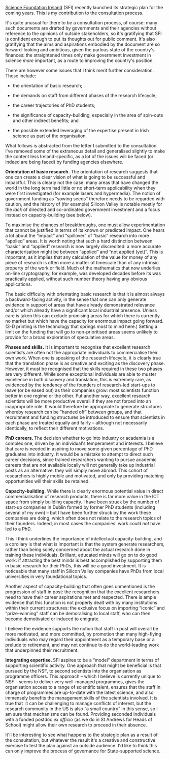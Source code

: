 <html><body><a href="http://www.sfi.ie" target="_blank">Science Foundation Ireland</a> (SFI) recently launched its strategic plan for the coming years. This is my contribution to the consultation process.

<!--more-->

It's quite unusual for there to <em>be</em> a consultation process, of course: many such documents are drafted by governments and their agencies without reference to the opinions of outside stakeholders, so it's gratifying that SFI is confident enough to put its thoughts out for public comment. It's also gratifying that the aims and aspirations embodied by the document are so forward-looking and ambitious, given the parlous state of the country's finances: the straightened times only make government investment in science <em>more</em> important, as a route to improving the country's position.
<p align="LEFT">There are however some issues that I think merit further consideration. These include:</p>

<ul>
	<li>
<p align="LEFT">the orientation of basic research;</p>
</li>
	<li>
<p align="LEFT">the demands on staff from different phases of the research lifecycle;</p>
</li>
	<li>
<p align="LEFT">the career trajectories of PhD students;</p>
</li>
	<li>
<p align="LEFT">the significance of capacity-building, especially in the area of spin-outs and other indirect benefits; and</p>
</li>
	<li>
<p align="LEFT">the possible extended leveraging of the expertise present in Irish science as part of the organisation.</p>
</li>
</ul>
What follows is abstracted from the letter I submitted to the consultation. I've removed some of the extraneous detail and generalised slightly to make the content less Ireland-specific, as a lot of the issues will be faced (or indeed are being faced) by funding agencies elsewhere.
<p align="LEFT"><strong>Orientation of basic research.</strong> The orientation of research suggests that one can create a clear vision of what is going to be successful and impactful. This is clearly not the case: many areas that have changed the world in the long term had little or no short-term applicability when they were first investigated (for example lasers and hypermedia). The notion of government funding as “sowing seeds” therefore needs to be regarded with caution, and the history of (for example) Silicon Valley is notable mostly for the <em>lack</em> of directed and co-ordinated government investment and a focus instead on capacity-building (see below).</p>
<p align="LEFT">To maximise the chances of breakthroughs, one must allow experimentation that cannot be justified in terms of its known or predicted impact.<strong> </strong>One hears a lot about the “impact” and “spillover” of “basic” research into more “applied” areas. It is worth noting that such a hard distinction between “basic” and “applied” research is now largely discredited: a more accurate characterisation might be between “applied” and “not applied (yet)”. This is important, as it implies that any calculation of the value for money of any piece of research is often more a matter of timescale than of any intrinsic property of the work or field. Much of the mathematics that now underlies on-line cryptography, for example, was developed decades before its was practically applied, without such number theory having any obvious applications.</p>
<p align="LEFT">The basic difficulty with orientating basic research is that it is almost always a backward-facing activity, in the sense that one can only generate evidence in support of areas that have already demonstrated relevance and/or which already have a significant local industrial presence. Unless care is taken this can exclude promising areas for which there is currently no market but which have the capacity for enormous impact going forward. (3-D printing is the technology that springs most to mind here.) Setting a limit on the funding that will go to non-prioritised areas seems unlikely to provide for a broad exploration of speculative areas.</p>
<p align="LEFT"><strong>Phases and skills.</strong> It is important to recognise that excellent research scientists are often not the appropriate individuals to commercialise their own work. When one is speaking of the research lifecycle, it is clearly true that the translation phase is as creative and exciting as the discovery phase. However, it must be recognised that the skills required in these two phases are very different. While some exceptional individuals are able to muster excellence in both discovery and translation, this is extremely rare, as evidenced by the tendency of the founders of research-led start-ups to leave (or be eased out) as their companies grow: most scientists function better in one regime or the other. Put another way, excellent research scientists will be more productive overall if they are not forced into an inappropriate role. It would therefore be appropriate to generate structures whereby research can be ”handed off” between groups, and that recruitment and funding structures be introduced to ensure that scientists in each phase are treated equally and fairly – although not necessarily identically, to reflect their different motivations.</p>
<p align="LEFT"><strong>PhD careers. </strong>The decision whether to go into industry or academia is a complex one, driven by an individual's temperament and interests<em>. </em>I believe that care is needed in aspiring to move some given percentage of PhD graduates into industry. It would be a mistake to attempt to direct such career decisions, since trained researchers wanting to pursue academic careers that are not available locally will not generally take up industrial posts as an alternative: they will simply move abroad. This cohort of researchers is highly mobile and motivated, and only by providing matching opportunities will their skills be retained.</p>
<p align="LEFT"><strong>Capacity-building.</strong> While there is clearly enormous potential value in direct commercialisation of research products, there is far more value in the ICT space from simply building capacity. I have been struck by the number of start-up companies in Dublin formed by former PhD students (including several of my own) – but I have been further struck by the work these companies are doing, which often does not relate to the research topics of their founders. Indeed, in most cases the companies' work <em>could not</em> have led to a PhD.</p>
<p align="LEFT">This I think underlines the importance of intellectual capacity-building, and a corollary is that what is important is that the system generate researchers, rather than being solely concerned about the actual research done in training these individuals. Brilliant, educated minds will go on to do good work: if attracting the best minds is best accomplished by supporting them in basic research for their PhDs, this will be a good investment. It is noticeable that many staff in Silicon Valley companies have PhDs from local universities in very foundational topics.</p>
<p align="LEFT">Another aspect of capacity-building that often goes unmentioned is the progression of staff in post: the recognition that the excellent researchers need to have their career aspirations met and respected. There is ample evidence that this function is not properly dealt with by many institutions within their current structures: the exclusive focus on importing “iconic” and “prize-winning” staff can be demoralising to local staff, who can then become demotivated or induced to emigrate.</p>
<p align="LEFT">I believe the evidence supports the notion that staff in post will overall be more motivated, and more committed, by promotion than many high-flying individuals who may regard their appointment as a temporary base or a prelude to retirement, and may not continue to do the world-leading work that underpinned their recruitment.</p>
<p align="LEFT"><strong>Integrating expertise. </strong>SFI aspires to be a “model” department in terms of supporting scientific activity. One approach that might be beneficial is that pursued by the NSF, to second scientists into the organisation as programme officers. This approach – which I believe is currently unique to NSF – seems to deliver very well-managed programmes, gives the organisation access to a range of scientific talent, ensures that the staff in charge of programmes are up-to-date with the latest science, and also immensely benefits the management skills of the scientists involved. It is true that  it can be challenging to manage conflicts of interest, but the research community in the US is also “a small country” in this sense, so I am sure that mechanisms can be found. Providing seconded individuals with a funded postdoc <em>ex officio</em> (as we do in St Andrews for Heads of School) might allow their own research to proceed in their absence.</p>
<p align="LEFT">It'll be interesting to see what happens to the strategic plan as a result of the consultation, but whatever the result it's a creative and constructive exercise to test the plan against an outside audience. I'd like to think this can only improve the process of governance for State-supported science.</p>
<p align="LEFT"></p></body></html>